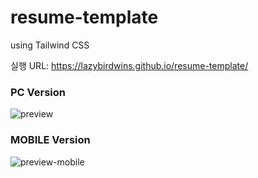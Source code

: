 # resume-template
using Tailwind CSS

실행 URL: https://lazybirdwins.github.io/resume-template/

### PC Version
![preview](https://user-images.githubusercontent.com/112453419/193648462-52d363d0-f6d9-4e7e-a508-9a88214f8c36.png)

### MOBILE Version
![preview-mobile](https://user-images.githubusercontent.com/112453419/193648441-b53c0a4d-081d-4dc1-9362-7599bb2548d2.png)
